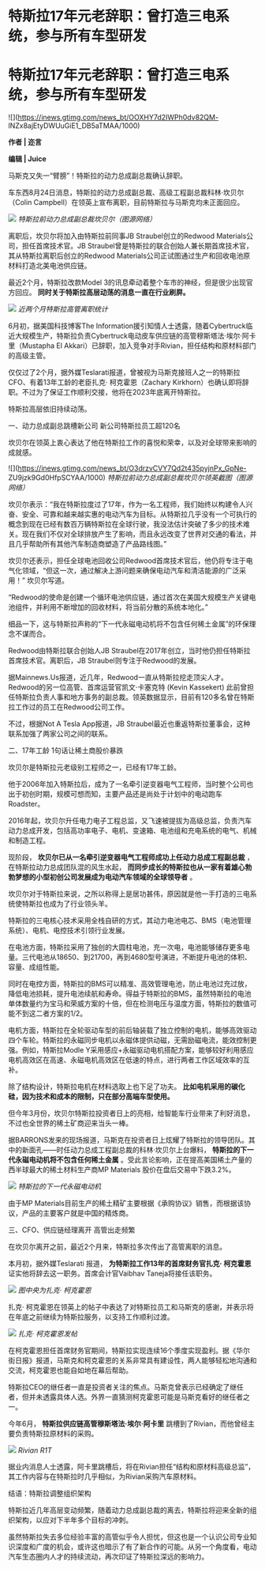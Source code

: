 # 特斯拉17年元老辞职：曾打造三电系统，参与所有车型研发

# 特斯拉17年元老辞职：曾打造三电系统，参与所有车型研发

![](https://inews.gtimg.com/news_bt/OOXHY7d2IWPh0dv82QM-
lNZx8ajEtyDWUuGiE1_DB5aTMAA/1000)

**作者 | 迩言**

**编辑 | Juice**

马斯克又失一“臂膀”！特斯拉的动力总成副总裁确认辞职。

车东西8月24日消息，特斯拉的动力总成副总裁、高级工程副总裁科林·坎贝尔（Colin Campbell）在领英上宣布离职，目前特斯拉与马斯克均未正面回应。

![](https://inews.gtimg.com/news_bt/On1kImGt1r5XSyNVllITspL6bU_fDhuKW9l2nsj9busS4AA/1000)
_特斯拉前动力总成副总裁坎贝尔（图源网络）_

离职后，坎贝尔将加入由特斯拉前同事JB Straubel创立的Redwood Materials公司，担任首席技术官。JB
Straubel曾是特斯拉的联合创始人兼长期首席技术官，其从特斯拉离职后创立的Redwood
Materials公司正试图通过生产和回收电池原材料打造北美电池供应链。

最近2个月，特斯拉改款Model 3的讯息牵动着整个车市的神经，但是很少出现官方回应。 **同时关于特斯拉高层动荡的消息一直在行业刷屏。**

![](https://inews.gtimg.com/news_bt/OyBl_7h7GmoT8FtIfcGX8flVAJsRNlEIBzq8d1q1DmHO8AA/1000)
_近两个月特斯拉高管离职统计_

6月初，据美国科技博客The
Information援引知情人士透露，随着Cybertruck临近大规模生产，特斯拉负责Cybertruck电动皮车供应链的高管穆斯塔法·埃尔·阿卡里（Mustapha
El Akkari）已辞职，加入竞争对手Rivian，担任结构和原材料部门的高级主管。

仅仅过了2个月，据外媒Teslarati报道，曾被视为马斯克接班人之一的特斯拉CFO、有着13年工龄的老臣扎克· 柯克霍恩（Zachary
Kirkhorn）也确认即将辞职。不过为了保证工作顺利交接，他将在2023年底离开特斯拉。

特斯拉高层依旧持续动荡。

一、动力总成副总跳槽新公司 新公司特斯拉员工超120名

坎贝尔在领英上衷心表达了他在特斯拉工作的喜悦和荣幸，以及对全球带来影响的成就感。

![](https://inews.gtimg.com/news_bt/O3drzvCVY7Qd2t435pyjnPx_GpNe-
ZU9jzk9Gd0HfpSCYAA/1000) _特斯拉前动力总成副总裁坎贝尔领英截图（图源网络）_

坎贝尔表示：“我在特斯拉度过了17年，作为一名工程师，我们始终以构建令人兴奋、安全、可靠和越来越实惠的电动汽车为目标。从特斯拉几乎没有一个可执行的概念到现在已经有数百万辆特斯拉在全球行驶，我没法估计突破了多少的技术难关。现在我们不仅对全球排放产生了影响，而且永远改变了世界对交通的看法，并且几乎帮助所有其他汽车制造商塑造了产品路线图。”

坎贝尔还表示，担任全球电池回收公司Redwood首席技术官后，他仍将专注于电气化领域，“但这一次，通过解决上游问题来确保电动汽车和清洁能源的广泛采用！”
坎贝尔写道。

“Redwood的使命是创建一个循环电池供应链，通过首次在美国大规模生产关键电池组件，并利用不断增加的回收材料，将当前分散的系统本地化。”

细品一下，这与特斯拉声称的“下一代永磁电动机将不包含任何稀土金属”的环保理念不谋而合。

Redwood由特斯拉联合创始人JB Straubel在2017年创立，当时他仍担任特斯拉首席技术官。离职后，JB
Straubel则专注于Redwood的发展。

据Mainnews.Us报道，近几年，Redwood一直从特斯拉挖走顶尖人才。Redwood的另一位高管、首席运营官凯文·卡塞克特 (Kevin
Kassekert) 此前曾担任特斯拉负责人事和地方事务的副总裁。领英数据显示，目前有120多名曾在特斯拉工作过的员工在Redwood公司工作。

不过，根据Not A Tesla App报道，JB Straubel最近也重返特斯拉董事会，这种联系加强了两家公司之间的联系。

二、17年工龄 1句话让稀土商股价暴跌

坎贝尔是特斯拉元老级别工程师之一，已经有17年工龄。

他于2006年加入特斯拉后，成为了一名牵引逆变器电气工程师，当时整个公司也出于初创时期，规模可想而知，主要产品还是尚处于计划中的电动跑车Roadster。

2016年起，坎贝尔升任电力电子工程总监，又飞速被提拔为高级总监，负责汽车动力总成开发，包括高功率电子、电机、变速箱、电池组和充电系统的电气、机械和制造工程。

现阶段， **坎贝尔已从一名牵引逆变器电气工程师成功上任动力总成工程副总裁** ，在特斯拉动力总成团队混的风生水起，
**而同步成长的特斯拉也从一家有着雄心勃勃梦想的小型初创公司发展成为电动汽车领域的全球领导者** 。

坎贝尔对于特斯拉来说，之所以称得上是居功甚伟，原因就是他一手打造的三电系统使特斯拉也成为了行业领头羊。

特斯拉的三电核心技术采用全栈自研的方式，其动力电池电芯、BMS（电池管理系统）、电机、电控技术引领行业发展。

在电池方面，特斯拉采用了独创的大圆柱电池，充一次电，电池能够储存更多电量。三代电池从18650、到21700，再到4680型号演进，不断提升电池的体积、容量、成组性能。

同时在电控方面，特斯拉的BMS可以精准、高效管理电池，防止电池过充过放，降低电池损耗，提升电池续航和寿命。得益于特斯拉的BMS，虽然特斯拉的电池单体数量约为宝马和荣威方案的十倍，但在检测电压与温度方面，特斯拉的数值可能不到这二者方案的1/2。

电机方面，特斯拉在全轮驱动车型的前后轴装载了独立控制的电机，能够高效驱动四个车轮。特斯拉的永磁同步电机以永磁体提供动磁，无需励磁电流，能效控制更强。例如，特斯拉Modle
Y采用感应+永磁驱动电机搭配方案，能够较好利用感应电机高效区在高速、永磁电机高效区在低速的特点，进行两者工作区域效率的互补。

除了结构设计，特斯拉电机在材料选取上也下足了功夫。 **比如电机采用的碳化硅，因为技术和成本的限制，只在部分高端车型使用。**

但今年3月份，坎贝尔特斯拉投资者日上的亮相，给智能车行业带来了利好消息，不过也全世界的稀土矿商迎来当头一棒。

据BARRONS发来的现场报道，马斯克在投资者日上炫耀了特斯拉的领导团队。其中的新面孔——时任动力总成工程副总裁的科林·坎贝尔上台爆料，
**特斯拉的下一代永磁电动机将不包含任何稀土金属** 。受此言论影响，正在提高美国稀土产量的西半球最大的稀土材料生产商MP Materials
股价在盘后交易中下跌3.2%。

![](https://inews.gtimg.com/news_bt/Og5e9lNw5Y_fKVm23yEDJ33KO3nGPwmDwDQPwTnXjRpEYAA/1000)
_特斯拉的下一代永磁电动机_

由于MP Materials目前生产的稀土精矿主要根据《承购协议》销售，而根据该协议，产品的主要客户就是中国的精炼商。

三、CFO、供应链经理离开 高管出走频繁

在坎贝尔离开之前，最近2个月来，特斯拉多次传出了高管离职的消息。

本月初，据外媒Teslarati 报道， **为特斯拉工作13年的首席财务官扎克· 柯克霍恩** 证实他将辞去这一职务。首席会计官Vaibhav
Taneja将接任该职务。

![](https://inews.gtimg.com/news_bt/ODsNefnMRZFPs2KOLiZ0ecYBQia0AeyuuU0YYSlt3sIyQAA/1000)
_图中央为扎克· 柯克霍恩_

扎克· 柯克霍恩在领英上的帖子中表达了对特斯拉员工和马斯克的感谢，并表示将在年底之前继续为特斯拉服务，以支持工作顺利过渡。

![](https://inews.gtimg.com/news_bt/O50604KsfNQNV1KslzFs-I86keOYNxpk9y4dItmTVK_HYAA/1000)
_扎克· 柯克霍恩发帖_

在柯克霍恩担任首席财务官期间，特斯拉实现连续16个季度实现盈利。据《华尔街日报》报道，马斯克和柯克霍恩的关系非常具有建设性，两人能够轻松地沟通和交流，柯克霍恩也能自如地在幕后帮助。

特斯拉CEO的继任者一直是投资者关注的焦点。马斯克曾表示已经确定了继任者，但并未透露具体人选。外界一直猜测柯克霍恩可能是马斯克看好的继任者之一。

今年6月， **特斯拉供应链高管穆斯塔法·埃尔·阿卡里** 跳槽到了Rivian，而他曾经主要负责特斯拉原材料的采购。

![](https://inews.gtimg.com/news_bt/O5Auk5atO1occIXWNRipgYWsWwfCRU5BGRjPYA7Zdm1icAA/1000)
_Rivian R1T_

据业内消息人士透露，阿卡里跳槽后，将在Rivian担任“结构和原材料高级总监”，其工作内容与在特斯拉时几乎相似，为Rivian采购汽车原材料。

结语：特斯拉调整组织架构

特斯拉近几年高层变动频繁，随着动力总成副总裁的离去，特斯拉将迎来全新的组织架构，以应对下半年多个目标的冲刺。

虽然特斯拉失去多位经验丰富的高管似乎令人担忧，但这也是一个认识公司专业知识深度和广度的机会，或许这也暗示了有了新合作的可能。从另一个角度看，电动汽车生态圈内人才的持续流动，再次印证了特斯拉深远的影响力。

